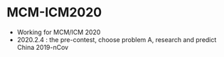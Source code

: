 # MCM-ICM2020
* Working for MCM/ICM 2020
* 2020.2.4 : the pre-contest, choose problem A, research and predict China 2019-nCov
